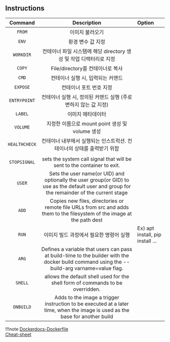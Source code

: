 ## Instructions

|    Command    |    Description   |    Option    |
| :-----------: | :-----------: | :-------------- |
| `FROM`        |이미지 불러오기 |
| `ENV`         |환경 변수 값 지정|
| `WORKDIR`     |컨테이너 파일 시스템에 해당 directory 생성 및 작업 디렉터리로 지정|
| `COPY`        |File/directory를 컨테이너로 복사|
| `CMD`         |컨테이너 실행 시, 입력되는 커맨드 |
| `EXPOSE`      |컨테이너 포트 번호 지정 |                                                                                       
| `ENTRYPOINT`  |컨테이너 실행 시, 정의된 커맨드 실행 (주로 변하지 않는 값 지정) | 
| `LABEL`       |이미지 메타데이터 |
| `VOLUME`      |지정한 이름으로 mount point 생성 및 volume 생성|
| `HEALTHCHECK` |컨테이너 내부에서 실행되는 인스트럭션. 컨테이너의 상태를 출력받기 위함 |
| | |
| `STOPSIGNAL`  |sets the system call signal that will be sent to the container to exit. |
| `USER`        |Sets the user name(or UID) and optionally the user group(or GID) to use as the default user and group for the remainder of the current stage |
| `ADD`         | Copies new files, directories or remote file URLs from src and adds them to the filesystem of the image at the path dest |
| `RUN`         |이미지 빌드 과정에서 필요한 명령어 실행 | Ex) apt install, pip install ...
| `ARG`         |Defines a variable that users can pass at build-time to the builder with the docker build command using the --build-arg varname=value flag. |
| `SHELL`       |allows the default shell used for the shell form of commands to be overridden. |
| `ONBUILD`     |Adds to the image a trigger instruction to be executed at a later time, when the image is used as the base for another build |

!!!note
    [Dockerdocs-Dockerfile](https://docs.docker.com/engine/reference/builder/)  
    [Cheat-sheet](https://kapeli.com/cheat_sheets/Dockerfile.docset/Contents/Resources/Documents/index)
